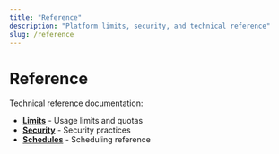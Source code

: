 ```yaml
---
title: "Reference"
description: "Platform limits, security, and technical reference"
slug: /reference
---
```


# Reference

Technical reference documentation:

- **[Limits](/platform/reference/limits)** - Usage limits and quotas
- **[Security](/platform/reference/security)** - Security practices
- **[Schedules](/platform/reference/schedules)** - Scheduling reference
